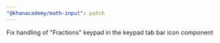```yaml
---
"@khanacademy/math-input": patch
---
```


Fix handling of "Fractions" keypad in the keypad tab bar icon component

